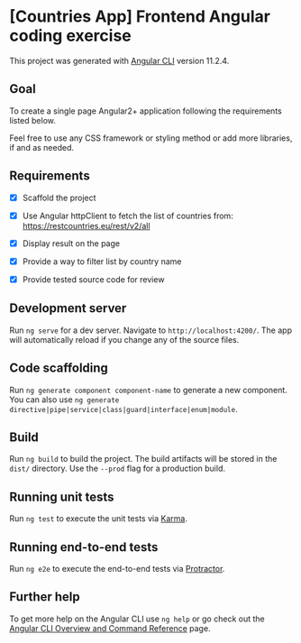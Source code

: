 # [Countries App] Frontend Angular coding exercise

This project was generated with [Angular CLI](https://github.com/angular/angular-cli) version 11.2.4.

## Goal
To create a single page Angular2+ application following the requirements listed below.

Feel free to use any CSS framework or styling method or add more libraries, if and as needed.

## Requirements
- [x] Scaffold the project
- [x] Use Angular httpClient to fetch the list of countries from: https://restcountries.eu/rest/v2/all
- [x] Display result on the page
- [x] Provide a way to filter list by country name
- [x] Provide tested source code for review


## Development server

Run `ng serve` for a dev server. Navigate to `http://localhost:4200/`. The app will automatically reload if you change any of the source files.

## Code scaffolding

Run `ng generate component component-name` to generate a new component. You can also use `ng generate directive|pipe|service|class|guard|interface|enum|module`.

## Build

Run `ng build` to build the project. The build artifacts will be stored in the `dist/` directory. Use the `--prod` flag for a production build.

## Running unit tests

Run `ng test` to execute the unit tests via [Karma](https://karma-runner.github.io).

## Running end-to-end tests

Run `ng e2e` to execute the end-to-end tests via [Protractor](http://www.protractortest.org/).

## Further help

To get more help on the Angular CLI use `ng help` or go check out the [Angular CLI Overview and Command Reference](https://angular.io/cli) page.
